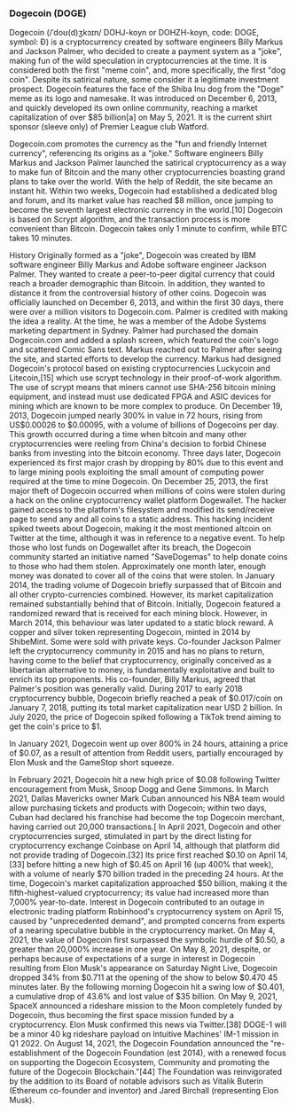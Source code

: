 
















### Dogecoin (DOGE)
Dogecoin (/ˈdoʊ(d)ʒkɔɪn/ DOHJ-koyn or DOHZH-koyn, code: DOGE, symbol: Ð) is a cryptocurrency created by software engineers Billy Markus and Jackson Palmer, who decided to create a payment system as a "joke", making fun of the wild speculation
in cryptocurrencies at the time. It is considered both the first "meme coin", and, more specifically, the first "dog coin". Despite its satirical nature, some consider it a legitimate investment prospect. Dogecoin features the face of the Shiba Inu
dog from the "Doge" meme as its logo and namesake. It was introduced on December 6, 2013, and quickly developed its own online community, reaching a market capitalization of over $85 billion[a] on May 5, 2021. It is the current shirt sponsor (sleeve only) of Premier League club Watford. 

Dogecoin.com promotes the currency as the "fun and friendly Internet currency", referencing its origins as a "joke." Software engineers Billy Markus and Jackson Palmer launched the satirical cryptocurrency
as a way to make fun of Bitcoin and the many other cryptocurrencies boasting grand plans to take over the world. With the help of Reddit, the site became an instant hit. Within two weeks, Dogecoin had established a dedicated blog and forum, and its
market value has reached $8 million, once jumping to become the seventh largest electronic currency in the world.[10] Dogecoin is based on Scrypt algorithm, and the transaction process is more convenient than Bitcoin. Dogecoin takes only 1 minute to confirm, while BTC takes 10 minutes.

History
 Originally formed as a "joke", Dogecoin was created by IBM software engineer Billy Markus and Adobe software engineer Jackson Palmer. They wanted to create a peer-to-peer digital currency that could reach a broader demographic than
Bitcoin. In addition, they wanted to distance it from the controversial history of other coins. Dogecoin was officially launched on December 6, 2013, and within the first 30 days, there were over a million visitors to Dogecoin.com. Palmer is credited
with making the idea a reality. At the time, he was a member of the Adobe Systems marketing department in Sydney. Palmer had purchased the domain Dogecoin.com and added a splash screen, which featured the coin's logo and scattered Comic Sans text.
Markus reached out to Palmer after seeing the site, and started efforts to develop the currency. Markus had designed Dogecoin's protocol based on existing cryptocurrencies Luckycoin and Litecoin,[15] which use scrypt technology in their proof-of-work
algorithm. The use of scrypt means that miners cannot use SHA-256 bitcoin mining equipment, and instead must use dedicated FPGA and ASIC devices for mining which are known to be more complex to produce. On December 19, 2013, Dogecoin jumped nearly
300% in value in 72 hours, rising from US$0.00026 to $0.00095, with a volume of billions of Dogecoins per day. This growth occurred during a time when bitcoin and many other cryptocurrencies were reeling from China's decision to forbid Chinese banks
from investing into the bitcoin economy. Three days later, Dogecoin experienced its first major crash by dropping by 80% due to this event and to large mining pools exploiting the small amount of computing power required at the time to mine Dogecoin.
On December 25, 2013, the first major theft of Dogecoin occurred when millions of coins were stolen during a hack on the online cryptocurrency wallet platform Dogewallet. The hacker gained access to the platform's filesystem and modified its send/receive
page to send any and all coins to a static address. This hacking incident spiked tweets about Dogecoin, making it the most mentioned altcoin on Twitter at the time, although it was in reference to a negative event. To help those who lost funds on
Dogewallet after its breach, the Dogecoin community started an initiative named "SaveDogemas" to help donate coins to those who had them stolen. Approximately one month later, enough money was donated to cover all of the coins that were stolen. In
January 2014, the trading volume of Dogecoin briefly surpassed that of Bitcoin and all other crypto-currencies combined. However, its market capitalization remained substantially behind that of Bitcoin. Initially, Dogecoin featured a randomized reward
that is received for each mining block. However, in March 2014, this behaviour was later updated to a static block reward. A copper and silver token representing Dogecoin, minted in 2014 by ShibeMint. Some were sold with private keys. Co-founder Jackson
Palmer left the cryptocurrency community in 2015 and has no plans to return, having come to the belief that cryptocurrency, originally conceived as a libertarian alternative to money, is fundamentally exploitative and built to enrich its top proponents.
His co-founder, Billy Markus, agreed that Palmer's position was generally valid. During 2017 to early 2018 cryptocurrency bubble, Dogecoin briefly reached a peak of $0.017/coin on January 7, 2018, putting its total market capitalization near USD 2
billion. In July 2020, the price of Dogecoin spiked following a TikTok trend aiming to get the coin's price to $1. 

In January 2021, Dogecoin went up over 800% in 24 hours, attaining a price of $0.07, as a result of attention from Reddit users, partially encouraged by Elon Musk and the GameStop short squeeze. 

In February 2021, Dogecoin hit a new high price of $0.08 following Twitter encouragement from Musk, Snoop Dogg and Gene Simmons. In March 2021, Dallas Mavericks owner Mark Cuban
announced his NBA team would allow purchasing tickets and products with Dogecoin; within two days, Cuban had declared his franchise had become the top Dogecoin merchant, having carried out 20,000 transactions.[ In April 2021, Dogecoin and other cryptocurrencies
surged, stimulated in part by the direct listing for cryptocurrency exchange Coinbase on April 14, although that platform did not provide trading of Dogecoin.[32] Its price first reached $0.10 on April 14,[33] before hitting a new high of $0.45 on
April 16 (up 400% that week), with a volume of nearly $70 billion traded in the preceding 24 hours. At the time, Dogecoin's market capitalization approached $50 billion, making it the fifth-highest-valued cryptocurrency; its value had increased more
than 7,000% year-to-date. Interest in Dogecoin contributed to an outage in electronic trading platform Robinhood's cryptocurrency system on April 15, caused by "unprecedented demand", and prompted concerns from experts of a nearing speculative bubble
in the cryptocurrency market. On May 4, 2021, the value of Dogecoin first surpassed the symbolic hurdle of $0.50, a greater than 20,000% increase in one year. On May 8, 2021, despite, or perhaps because of expectations of a surge in interest in Dogecoin
resulting from Elon Musk's appearance on Saturday Night Live, Dogecoin dropped 34% from $0.711 at the opening of the show to below $0.470 45 minutes later. By the following morning Dogecoin hit a swing low of $0.401, a cumulative drop of 43.6% and
lost value of $35 billion. On May 9, 2021, SpaceX announced a rideshare mission to the Moon completely funded by Dogecoin, thus becoming the first space mission funded by a cryptocurrency. Elon Musk confirmed this news via Twitter.[38] DOGE-1 will
be a minor 40 kg rideshare payload on Intuitive Machines' IM-1 mission in Q1 2022. On August 14, 2021, the Dogecoin Foundation announced the "re-establishment of the Dogecoin Foundation (est 2014), with a renewed focus on supporting the Dogecoin Ecosystem,
Community and promoting the future of the Dogecoin Blockchain."[44] The Foundation was reinvigorated by the addition to its Board of notable advisors such as Vitalik Buterin (Ethereum co-founder and inventor) and Jared Birchall (representing Elon
Musk).



